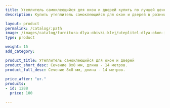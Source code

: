 ```yaml
---
title: Утеплитель самоклеющийся для окон и дверей купить по лучшей цене с доставкой - Поролоныч
description: Купить утеплитель самоклеющийся для окон и дверей в розницу с доставкой по Москве в интернет-магазине Поролоныча.

layout: product
permalink: /catalog/:path
image: /images/catalog/furnitura-dlya-obivki-klej/uteplitel-dlya-okon-i-dverey-01_1600w.jpg
type: product

weight: 15
add_category: 

product_title: Утеплитель самоклеющийся для окон и дверей
product_short_desc: Сечение 8х8 мм, длина - 14 метров.
product_full_desc: Сечение 8х8 мм, длина - 14 метров.
        
price_after: "шт."
products:
- id: 1288
  price: 100

---
```

